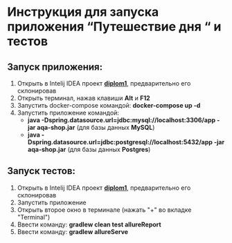# Инструкция для запуска приложения “Путешествие дня “ и тестов

## Запуск приложения:
1. Открыть в Intelij IDEA проект **[diplom1](https://github.com/testveraspir/java_diplom.git)**, предварительно его склонировав
1. Открыть терминал, нажав клавиши **Alt** и **F12**
1. Запустить docker-compose командой: **docker-compose up -d**
1. Запустить приложение командой: 
   - **java -Dspring.datasource.url=jdbc:mysql://localhost:3306/app -jar aqa-shop.jar** (для базы данных **MySQL**)
   - **java -Dspring.datasource.url=jdbc:postgresql://localhost:5432/app -jar aqa-shop.jar** (для базы данных **Postgres**)

## Запуск тестов:
1. Открыть в Intelij IDEA проект **[diplom1](https://github.com/testveraspir/java_diplom.git)**, предварительно его склонировав
1. Запустить приложение
1. Открыть второе окно в терминале (нажать "+" во вкладке "Terminal")
1. Ввести команду: **gradlew clean test allureReport**
1. Ввести команду: **gradlew allureServe**
